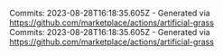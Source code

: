 Commits: 2023-08-28T16:18:35.605Z - Generated via https://github.com/marketplace/actions/artificial-grass
<br>
Commits: 2023-08-28T16:18:35.605Z - Generated via https://github.com/marketplace/actions/artificial-grass
<br>
